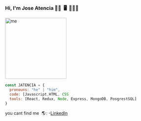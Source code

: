 ### Hi, I'm Jose Atencia 👋🏻    🖥️   👨🏻‍💻 
<img src ="https://user-images.githubusercontent.com/96576405/234157809-e04c9ecd-817c-44cb-95fb-66e7362ff215.png" alt = "me" width = "200" />

```js
const JATENCIA = {
  pronouns: "he" | "him",
  code: [Javascript,HTML, CSS
  tools: [React, Redux, Node, Express, MongoDB, PosgrestSQL]
}
```

you cant find me    🌎 :
-[LinkedIn](https://www.linkedin.com/in/joseantonioatenciajaramillo/)

<!--
**JATENCIA/JATENCIA** is a ✨ _special_ ✨ repository because its `README.md` (this file) appears on your GitHub profile.

Here are some ideas to get you started:

- 🔭 I’m currently working on ...
- 🌱 I’m currently learning ...
- 👯 I’m looking to collaborate on ...
- 🤔 I’m looking for help with ...
- 💬 Ask me about ...
- 📫 How to reach me: ...
- 😄 Pronouns: ...
- ⚡ Fun fact: ...
-->
